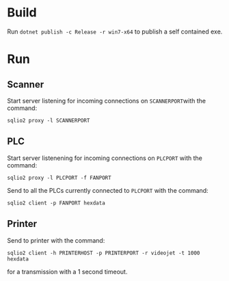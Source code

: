 # Build
Run `dotnet publish -c Release -r win7-x64` to publish a self contained exe.

# Run
## Scanner
Start server listening for incoming connections on `SCANNERPORT`with the command:
```
sqlio2 proxy -l SCANNERPORT
```

## PLC
Start server listenening for incoming connections on `PLCPORT` with the command:
```
sqlio2 proxy -l PLCPORT -f FANPORT
```
Send to all the PLCs currently connected to `PLCPORT` with the command:
```
sqlio2 client -p FANPORT hexdata
```

## Printer
Send to printer with the command:
```
sqlio2 client -h PRINTERHOST -p PRINTERPORT -r videojet -t 1000 hexdata
```
for a transmission with a 1 second timeout.
